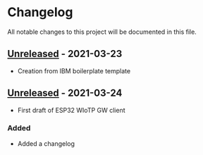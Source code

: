 # Changelog

All notable changes to this project will be documented in this file.

## [Unreleased] - 2021-03-23
- Creation from IBM boilerplate template

## [Unreleased] - 2021-03-24
- First draft of ESP32 WIoTP GW client

### Added
- Added a changelog

[unreleased]: https://github.com/ibm/repo-template/compare/v0.0.1...HEAD
[0.0.1]: https://github.com/ibm/repo-template/releases/tag/v0.0.1
